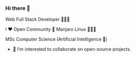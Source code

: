 ### Hi there 👋

Web Full Stack Developer 🙈🙉🙊

I ♥️ Open Community 🎯 Manjaro Linux 🎉🐍🥳

MSc Computer Science (Artificial Intelligence 🦾)

- 👯 I’m interested to collaborate on open-source projects.
